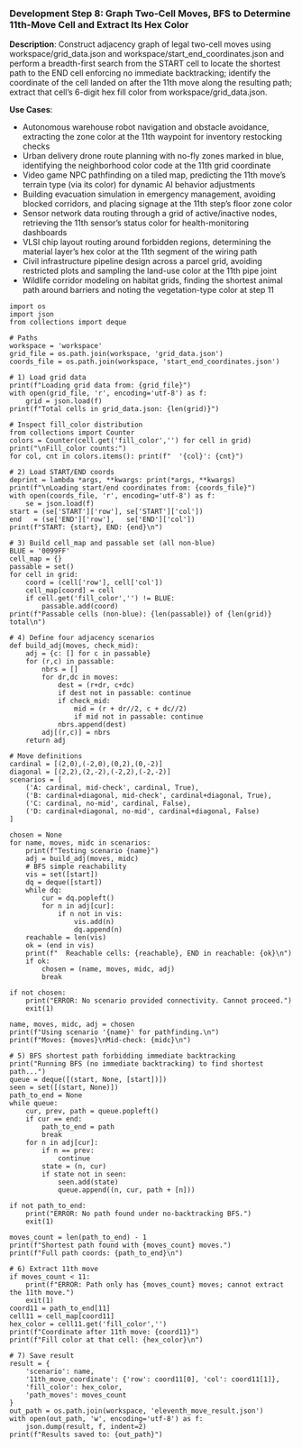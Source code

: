 ### Development Step 8: Graph Two-Cell Moves, BFS to Determine 11th-Move Cell and Extract Its Hex Color

**Description**: Construct adjacency graph of legal two-cell moves using workspace/grid_data.json and workspace/start_end_coordinates.json and perform a breadth-first search from the START cell to locate the shortest path to the END cell enforcing no immediate backtracking; identify the coordinate of the cell landed on after the 11th move along the resulting path; extract that cell’s 6-digit hex fill color from workspace/grid_data.json.

**Use Cases**:
- Autonomous warehouse robot navigation and obstacle avoidance, extracting the zone color at the 11th waypoint for inventory restocking checks
- Urban delivery drone route planning with no-fly zones marked in blue, identifying the neighborhood color code at the 11th grid coordinate
- Video game NPC pathfinding on a tiled map, predicting the 11th move’s terrain type (via its color) for dynamic AI behavior adjustments
- Building evacuation simulation in emergency management, avoiding blocked corridors, and placing signage at the 11th step’s floor zone color
- Sensor network data routing through a grid of active/inactive nodes, retrieving the 11th sensor’s status color for health-monitoring dashboards
- VLSI chip layout routing around forbidden regions, determining the material layer’s hex color at the 11th segment of the wiring path
- Civil infrastructure pipeline design across a parcel grid, avoiding restricted plots and sampling the land-use color at the 11th pipe joint
- Wildlife corridor modeling on habitat grids, finding the shortest animal path around barriers and noting the vegetation-type color at step 11

```
import os
import json
from collections import deque

# Paths
workspace = 'workspace'
grid_file = os.path.join(workspace, 'grid_data.json')
coords_file = os.path.join(workspace, 'start_end_coordinates.json')

# 1) Load grid data
print(f"Loading grid data from: {grid_file}")
with open(grid_file, 'r', encoding='utf-8') as f:
    grid = json.load(f)
print(f"Total cells in grid_data.json: {len(grid)}")

# Inspect fill_color distribution
from collections import Counter
colors = Counter(cell.get('fill_color','') for cell in grid)
print("\nFill_color counts:")
for col, cnt in colors.items(): print(f"  '{col}': {cnt}")

# 2) Load START/END coords
deprint = lambda *args, **kwargs: print(*args, **kwargs)
print(f"\nLoading start/end coordinates from: {coords_file}")
with open(coords_file, 'r', encoding='utf-8') as f:
    se = json.load(f)
start = (se['START']['row'], se['START']['col'])
end   = (se['END']['row'],   se['END']['col'])
print(f"START: {start}, END: {end}\n")

# 3) Build cell_map and passable set (all non-blue)
BLUE = '0099FF'
cell_map = {}
passable = set()
for cell in grid:
    coord = (cell['row'], cell['col'])
    cell_map[coord] = cell
    if cell.get('fill_color','') != BLUE:
        passable.add(coord)
print(f"Passable cells (non-blue): {len(passable)} of {len(grid)} total\n")

# 4) Define four adjacency scenarios
def build_adj(moves, check_mid):
    adj = {c: [] for c in passable}
    for (r,c) in passable:
        nbrs = []
        for dr,dc in moves:
            dest = (r+dr, c+dc)
            if dest not in passable: continue
            if check_mid:
                mid = (r + dr//2, c + dc//2)
                if mid not in passable: continue
            nbrs.append(dest)
        adj[(r,c)] = nbrs
    return adj

# Move definitions
cardinal = [(2,0),(-2,0),(0,2),(0,-2)]
diagonal = [(2,2),(2,-2),(-2,2),(-2,-2)]
scenarios = [
    ('A: cardinal, mid-check', cardinal, True),
    ('B: cardinal+diagonal, mid-check', cardinal+diagonal, True),
    ('C: cardinal, no-mid', cardinal, False),
    ('D: cardinal+diagonal, no-mid', cardinal+diagonal, False)
]

chosen = None
for name, moves, midc in scenarios:
    print(f"Testing scenario {name}")
    adj = build_adj(moves, midc)
    # BFS simple reachability
    vis = set([start])
    dq = deque([start])
    while dq:
        cur = dq.popleft()
        for n in adj[cur]:
            if n not in vis:
                vis.add(n)
                dq.append(n)
    reachable = len(vis)
    ok = (end in vis)
    print(f"  Reachable cells: {reachable}, END in reachable: {ok}\n")
    if ok:
        chosen = (name, moves, midc, adj)
        break

if not chosen:
    print("ERROR: No scenario provided connectivity. Cannot proceed.")
    exit(1)

name, moves, midc, adj = chosen
print(f"Using scenario '{name}' for pathfinding.\n")
print(f"Moves: {moves}\nMid-check: {midc}\n")

# 5) BFS shortest path forbidding immediate backtracking
print("Running BFS (no immediate backtracking) to find shortest path...")
queue = deque([(start, None, [start])])
seen = set([(start, None)])
path_to_end = None
while queue:
    cur, prev, path = queue.popleft()
    if cur == end:
        path_to_end = path
        break
    for n in adj[cur]:
        if n == prev:
            continue
        state = (n, cur)
        if state not in seen:
            seen.add(state)
            queue.append((n, cur, path + [n]))

if not path_to_end:
    print("ERROR: No path found under no-backtracking BFS.")
    exit(1)

moves_count = len(path_to_end) - 1
print(f"Shortest path found with {moves_count} moves.")
print(f"Full path coords: {path_to_end}\n")

# 6) Extract 11th move
if moves_count < 11:
    print(f"ERROR: Path only has {moves_count} moves; cannot extract the 11th move.")
    exit(1)
coord11 = path_to_end[11]
cell11 = cell_map[coord11]
hex_color = cell11.get('fill_color','')
print(f"Coordinate after 11th move: {coord11}")
print(f"Fill color at that cell: {hex_color}\n")

# 7) Save result
result = {
    'scenario': name,
    '11th_move_coordinate': {'row': coord11[0], 'col': coord11[1]},
    'fill_color': hex_color,
    'path_moves': moves_count
}
out_path = os.path.join(workspace, 'eleventh_move_result.json')
with open(out_path, 'w', encoding='utf-8') as f:
    json.dump(result, f, indent=2)
print(f"Results saved to: {out_path}")
```